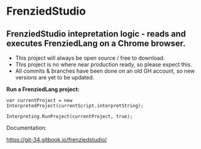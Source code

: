 # FrenziedStudio
## FrenziedStudio intepretation logic - reads and executes FrenziedLang on a Chrome browser. 

* This project will always be open source / free to download.
* This project is no where near production ready, so please expect this.
* All commits & branches have been done on an old GH account, so new versions are yet to be updated.

**Run a FrenziedLang project:**

``var currentProject = new InterpretedProject(currentScript.interpretString);``

``Interpreting.RunProject(currentProject, true);``

Documentation:

https://git-34.gitbook.io/frenziedstudio/
